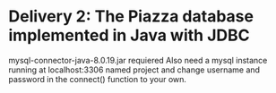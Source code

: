 # Delivery 2: The Piazza database implemented in Java with JDBC

mysql-connector-java-8.0.19.jar requiered
Also need a mysql instance running at localhost:3306 named project and change username and password in the connect() function to your own.
